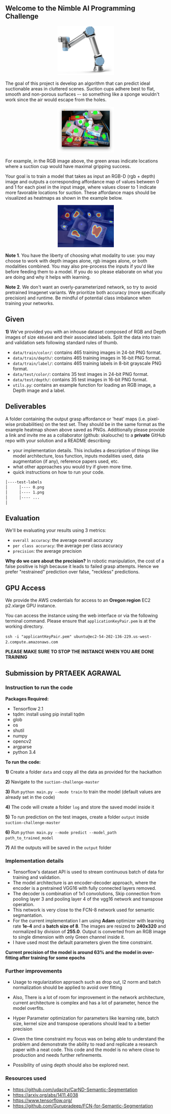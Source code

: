 ## Welcome to the Nimble AI Programming Challenge

<p align="center">
 <img src="./assets/ur5e.png" width="35%">
</p>

The goal of this project is develop an algorithm that can predict ideal suctionable areas in cluttered scenes. Suction cups adhere best to flat, smooth and non-porous surfaces -- so something like a sponge wouldn't work since the air would escape from the holes.

<p align="center">
 <img src="./assets/rgb.png" width="35%">
</p>

For example, in the RGB image above, the green areas indicate locations where a suction cup would have maximal gripping success.

Your goal is to train a model that takes as input an RGB-D (rgb + depth) image and outputs a corresponding affordance map of values between 0 and 1 for each pixel in the input image, where values closer to 1 indicate more favorable locations for suction. These affordance maps should be visualized as heatmaps as shown in the  example below. 

<p align="center">
 <img src="./assets/heatmap.png" width="35%">
</p>

**Note 1**. You have the liberty of choosing what modality to use: you may choose to work with depth images alone, rgb images alone, or both modalities combined.  You may also pre-process the inputs if you'd like before feeding them to a model. If you do so please elaborate on what you are doing and why it helps with learning.

**Note 2**. We don't want an overly-parameterized network, so try to avoid pretrained Imagenet variants. We prioritize both accuracy (more specifically precision) and runtime. Be mindful of potential class imbalance when training your networks.

## Given

**1)** We've provided you with an inhouse dataset composed of RGB and Depth images of size `480x640` and their associated labels. Split the data into train and validation sets following standard rules of thumb. 

* `data/train/color/`: contains 465 training images in 24-bit PNG format.
* `data/train/depth/`: contains 465 training images in 16-bit PNG format.
* `data/train/label/`: contains 465 training labels in 8-bit grayscale PNG format.
* `data/test/color/`: contains 35 test images in 24-bit PNG format.
* `data/test/depth/`: contains 35 test images in 16-bit PNG format.
* `utils.py`: contains an example function for loading an RGB image, a Depth image and a label.

## Deliverables

A folder containing the output grasp affordance or 'heat' maps (i.e. pixel-wise probabilities) on the test set. They should be in the same format as the example heatmap shown above saved as PNGs. Additionally please provide a link and invite me as a collaborator (github: skalouche) to a **private** GitHub repo with your solution and a README describing:

*  your implementation details. This includes a description of things like model architecture, loss function, inputs modalities used, data augmentation (if any), reference papers used, etc.
*  what other approaches you would try if given more time.
*  quick instructions on how to run your code.


```
│----test-labels
│     │---- 0.png
│     │---- 1.png
│     │---- ...
│
```


## Evaluation

We'll be evaluating your results using 3 metrics:

* `overall accuracy`: the average overall accuracy
* `per class accuracy`: the average per class accuracy
* `precision`: the average precision

**Why do we care about the precision?** In robotic manipulation, the cost of a false positive is high because it leads to failed grasp attempts. Hence we prefer "restrained" prediction over false, "reckless" predictions.


## GPU Access

We provide the AWS credentials for access to an **Oregon region** EC2 p2.xlarge GPU instance. 

You can access the instance using the web interface or via the following terminal command. Please ensure that `applicationKeyPair.pem` is at the working directory.

`ssh -i "applicantKeyPair.pem" ubuntu@ec2-54-202-136-229.us-west-2.compute.amazonaws.com`

**PLEASE MAKE SURE TO STOP THE INSTANCE WHEN YOU ARE DONE TRAINING**

## Submission by PRTAEEK AGRAWAL

### Instruction to run the code

**Packages Required:**
* Tensorflow 2.1
* tqdm: install using pip install tqdm
* glob
* os
* shutil
* numpy
* opencv2
* argparse
* python 3.4

**To run the code:**

**1)** Create a folder `data` and copy all the data as provided for the hackathon

**2)** Navigate to the `suction-challenge-master`

**3)** Run `python main.py --mode train` to train the model (default values are already set in the code)

**4)** The code will create a folder `log` and store the saved model inside it

**5)** To run prediction on the test images, create a folder `output` inside `suction-challenge-master`

**6)** Run `python main.py --mode predict --model_path path_to_trained_model`

**7)** All the outputs will be saved in the `output` folder

### Implementation details

* Tensorflow's dataset API is used to stream continuous batch of data for training and validation. 
* The model architecture is an encoder-decoder approach, where the encoder is a pretrained VGG16 with fully connected
layers removed. 
 * The decoder is combination of 1x1 convolutions, Skip connection from pooling layer 3 and pooling layer 4
of the vgg16 network and transpose operation.
* This network is very close to the FCN-8 network used for semantic
segmantation. 
* For the current implementation I am using **Adam** optimizer with learning rate **1e-4** and a **batch size of 8**.
The images are resized to **240x320** and normalized by division of **255.0**. Output is converted from an RGB image to 
  single dimension with only Green channel inside it. 
 * I have used most the default parameters given the time constraint.

**Current precision of the model is around 63% and the model in over-fitting after training for some epochs**

### Further improvements

* Usage to regularization approach such as drop out, l2 norm and batch normalization should be applied to avoid over 
fitting 

* Also, There is a lot of room for improvement in the network architecture, current architecture is complex and has
 a lot of parameter, hence the model overfits.
 
* Hyper Parameter optimization for parameters like learning rate, batch size, kernel size and transpose operations should 
lead to a better precision

* Given the time constraint my focus was on being able to understand the problem and demonstrate the ability to read and 
replicate a research paper with a neat code. This code and the model is no where close to production and needs further 
  refinements.
  
* Possibility of using depth should also be explored next.

### Resources used

* https://github.com/udacity/CarND-Semantic-Segmentation
* https://arxiv.org/abs/1411.4038
* https://www.tensorflow.org/
* https://github.com/Gurupradeep/FCN-for-Semantic-Segmentation

 










